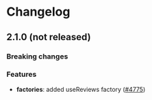 # Changelog

## 2.1.0 (not released)

### Breaking changes

### Features

* **factories**: added useReviews factory ([#4775](https://github.com/DivanteLtd/vue-storefront/issues/4775))
